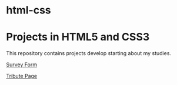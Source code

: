# html-css
 <h1>Projects in HTML5 and CSS3</h1>
 <p>This repository contains projects develop starting about my studies.</p>
 
   <a href="https://matheuslmarchetti.github.io/html-css/survey-form/" target="_blank">Survey Form</a>

   <a href="https://matheuslmarchetti.github.io/html-css/tribute-page/" target="_blank">Tribute Page</a>